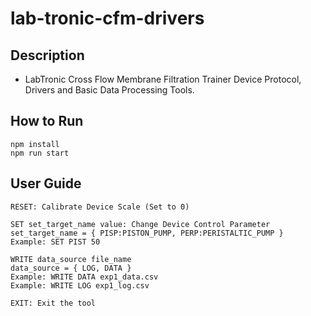 # lab-tronic-cfm-drivers

## Description
- LabTronic Cross Flow Membrane Filtration Trainer Device Protocol, Drivers and Basic Data Processing Tools.

## How to Run
```
npm install
npm run start
```

## User Guide
```
RESET: Calibrate Device Scale (Set to 0)

SET set_target_name value: Change Device Control Parameter
set_target_name = { PISP:PISTON_PUMP, PERP:PERISTALTIC_PUMP }
Example: SET PIST 50

WRITE data_source file_name
data_source = { LOG, DATA }
Example: WRITE DATA exp1_data.csv
Example: WRITE LOG exp1_log.csv

EXIT: Exit the tool
```
